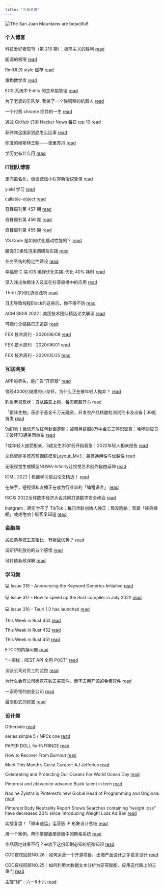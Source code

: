 ```yaml
---
title: "今日资讯"
---
```


![The San Juan Mountains are beautiful!](https://cn.bing.com/th?id=OHR.FiordlandRainforest_EN-US0539876428_UHD.jpg "San Juan Mountains")

### 个人博客

   科技爱好者周刊（第 216 期）：极简主义的胜利 [read](http://www.ruanyifeng.com/blog/2022/07/weekly-issue-216.html)

   能源的极限 [read](http://www.ruanyifeng.com/blog/2022/07/energy-consumption.html)

   RmlUI 的 style 缓存 [read](https://blog.codingnow.com/2022/07/rmlui_style_cache.html)

   重构数学库 [read](https://blog.codingnow.com/2022/07/refactor_math3d.html)

   ECS 系统中 Entity 的生命期管理 [read](https://blog.codingnow.com/2022/07/entity_lifespan.html)

   为了老婆的乐队梦, 我做了一个弹钢琴的机器人 [read](https://blog.t9t.io/modsoul-2022-07-29/)

   一个付费 chrome 插件的一生 [read](https://blog.t9t.io/star-history-2021-01-21/)

   通过 GitHub 订阅 Hacker News 每日 top 10 [read](https://blog.t9t.io/headllines-2020-09-03/)

   菲律宾这国家到底怎么回事 [read](https://www.kymjs.com/history/2022/05/11/01)

   印度的穆斯林王朝——德里苏丹 [read](https://www.kymjs.com/pay/history/2022/05/08/01)

   学历史有什么用 [read](https://www.kymjs.com/history/2022/05/04/01)

### IT团队博客

   走向匿名化，谈谈微信小程序新授权登录 [read](http://www.alloyteam.com/2021/04/15431/)

   yield 学习 [read](http://www.alloyteam.com/2021/03/15427/)

   callable-object [read](http://www.alloyteam.com/2021/03/callable-object/)

   奇舞周刊第 457 期 [read](https://weekly.75.team/issue457.html)

   奇舞周刊第 456 期 [read](https://weekly.75.team/issue456.html)

   奇舞周刊第 455 期 [read](https://weekly.75.team/issue455.html)

   VS Code 是如何优化启动性能的？ [read](https://fed.taobao.org/blog/taofed/do71ct/wpsf10)

   服饰3D柔性渲染调研及实践 [read](https://fed.taobao.org/blog/taofed/do71ct/fufsgh)

   业务系统的稳定性建设 [read](https://fed.taobao.org/blog/taofed/do71ct/fc3cy0)

   幸福里 C 端 iOS 编译优化实践-优化 40% 耗时 [read](https://blog.csdn.net/ByteDanceTech/article/details/126066654)

   深入浅出依赖注入及其在抖音直播中的应用 [read](https://blog.csdn.net/ByteDanceTech/article/details/126047109)

   Thrift 序列化协议浅析 [read](https://blog.csdn.net/ByteDanceTech/article/details/126026133)

   日志导致线程Block的这些坑，你不得不防 [read](https://tech.meituan.com/2022/07/29/tips-for-avoiding-log-blocking-threads.html)

   ACM SIGIR 2022 \| 美团技术团队精选论文解读 [read](https://tech.meituan.com/2022/07/21/acm-sigir-2022-meituan.html)

   可视化全链路日志追踪 [read](https://tech.meituan.com/2022/07/21/visualized-log-tracing.html)

   FEX 技术周刊 - 2020/06/08 [read](http://fex.baidu.com/blog/2020/06/fex-weekly-08//)

   FEX 技术周刊 - 2020/06/01 [read](http://fex.baidu.com/blog/2020/06/fex-weekly-01//)

   FEX 技术周刊 - 2020/05/25 [read](http://fex.baidu.com/blog/2020/05/fex-weekly-25//)

### 互联网类

   APP的尽头，是广告“开屏器” [read](http://www.huxiu.com/article/621711.html?f=wangzhan)

   曾经4000亿规模的小龙虾，为什么正在被年轻人抛弃？ [read](http://www.huxiu.com/article/621800.html?f=wangzhan)

   钓鱼老哥现状：自从路亚上瘾，每天都超开心 [read](http://www.huxiu.com/article/621716.html?f=wangzhan)

   「猎阵生物」获赤子基金千万元融资，开发农产品核酸检测试剂卡及设备 \| 36氪首发 [read](https://36kr.com/p/1848312865688711)

   9点1氪丨微信开放红包封面定制；被晒月薪超8万中金员工停职调查；哈啰回应员工破坏70辆美团单车 [read](https://36kr.com/p/1849285235707017)

   7成年轻人接受相亲，5成女生25岁前开始着急｜2022年轻人相亲报告 [read](https://36kr.com/p/1847386422316168)

   文档智能多模态预训练模型LayoutLMv3：兼具通用性与优越性 [read](https://www.msra.cn/zh-cn/news/features/layoutlmv3)

   无限视觉生成模型NUWA-Infinity让视觉艺术创作自由延伸 [read](https://www.msra.cn/zh-cn/news/features/nuwa-infinity)

   ICML 2022 \| 机器学习前沿论文精选！ [read](https://www.msra.cn/zh-cn/news/features/icml-2022)

   在快手，短视频和直播正在成为行业新的「编程语言」 [read](http://www.geekpark.net/news/305891)

   ISC与 2022全球数字经济大会共同打造数字安全峰会 [read](http://www.geekpark.net/news/305890)

   Instgram：确实学不了 TikTok；每日优鲜创始人徐正：我没跑路；雪碧「经典绿瓶」或成绝响 \| 极客早知道 [read](http://www.geekpark.net/news/305884)

### 金融类

   买股票与做生意相比，有哪些优势？ [read](http://xueqiu.com/1340904670/226735625)

   调研伊利股份的五个感悟 [read](http://xueqiu.com/2496980475/226700176)

   可转债新政详解 [read](http://xueqiu.com/8849632795/226725652)

### 学习类

   💻 Issue 318 - Announcing the Keyword Generics Initiative [read](https://rust.libhunt.com/newsletter/318)

   💻 Issue 317 - How to speed up the Rust compiler in July 2022 [read](https://rust.libhunt.com/newsletter/317)

   💻 Issue 316 - Tauri 1.0 has launched [read](https://rust.libhunt.com/newsletter/316)

   This Week in Rust 453 [read](https://this-week-in-rust.org/blog/2022/07/27/this-week-in-rust-453/)

   This Week in Rust 452 [read](https://this-week-in-rust.org/blog/2022/07/20/this-week-in-rust-452/)

   This Week in Rust 451 [read](https://this-week-in-rust.org/blog/2022/07/13/this-week-in-rust-451/)

   ETCD的内存问题 [read](https://coolshell.cn/articles/22242.html)

   “一把梭：REST API 全用 POST” [read](https://coolshell.cn/articles/22173.html)

   谈谈公司对员工的监控 [read](https://coolshell.cn/articles/22157.html)

   为什么会有公司愿意花钱去买软件，而不去用开源的免费软件 [read](https://wanqu.co/p/7581?s=rss)

   一家奇怪的创业公司 [read](https://wanqu.co/p/7580?s=rss)

   最高形式的财富 [read](https://wanqu.co/p/7579?s=rss)

### 设计类

   Otherside [read](https://www.behance.net/gallery/149151867/Otherside)

   series:simple 5 / NPCs one [read](https://www.behance.net/gallery/149257205/seriessimple-5-NPCs-one)

   PAPER DOLL for INFRINGE [read](https://www.behance.net/gallery/149216935/PAPER-DOLL-for-INFRINGE)

   How to Recover From Burnout [read](https://medium.com/behance-blog/how-to-recover-from-burnout-d9d783a09c68?source=rss-f5272b7f3182------2)

   Meet This Month’s Guest Curator: AJ Jefferies [read](https://medium.com/behance-blog/meet-this-months-guest-curator-aj-jeffries-df95220b780f?source=rss-f5272b7f3182------2)

   Celebrating and Protecting Our Oceans For World Ocean Day [read](https://medium.com/behance-blog/celebrating-and-protecting-our-oceans-for-world-ocean-day-2c24a64c913e?source=rss-f5272b7f3182------2)

   Pinterest and /dev/color advance Black talent in tech [read](https://newsroom.pinterest.com/en/post/pinterest-and-devcolor-advance-black-talent-in-tech)

   Nadine Zylstra is Pinterest’s new Global Head of Programming and Originals [read](https://newsroom.pinterest.com/en/post/nadine-zylstra-is-pinterests-new-global-head-of-programming-and-originals)

   Pinterest Body Neutrality Report Shows Searches containing “weight loss” have decreased 20% since introducing Weight Loss Ad Ban [read](https://newsroom.pinterest.com/en/post/pinterest-body-neutrality-report-shows-searches-containing-weight-loss-have-decreased-20-since)

   实战复盘！「顺丰速运」运营版 IP 形象设计总结 [read](https://www.uisdc.com/sf-ip-design)

   用一个案例，帮你掌握画册排版中的网格系统 [read](https://www.uisdc.com/album-grid-system)

   作品落地效果不行？来收下这份印刷必知的纸张知识 [read](https://www.uisdc.com/paper-features-2022)

   CDC夜校回顾NO.26｜如何运营一个开源项目、出海产品设计之多语言设计 [read](https://cdc.tencent.com/2022/07/19/cdc%e5%a4%9c%e6%a0%a1%e5%9b%9e%e9%a1%beno-26%ef%bd%9c%e5%a6%82%e4%bd%95%e8%bf%90%e8%90%a5%e4%b8%80%e4%b8%aa%e5%bc%80%e6%ba%90%e9%a1%b9%e7%9b%ae%e3%80%81%e5%87%ba%e6%b5%b7%e4%ba%a7%e5%93%81%e8%ae%be/)

   CDC夜校回顾NO.25｜如何利用大数据文本分析为研究赋能、应用迭代路上的三重门 [read](https://cdc.tencent.com/2022/06/08/cdc%e5%a4%9c%e6%a0%a1%e5%9b%9e%e9%a1%beno-25%ef%bd%9c%e5%a6%82%e4%bd%95%e5%88%a9%e7%94%a8%e5%a4%a7%e6%95%b0%e6%8d%ae%e6%96%87%e6%9c%ac%e5%88%86%e6%9e%90%e4%b8%ba%e7%a0%94%e7%a9%b6%e8%b5%8b%e8%83%bd-2/)

   主旋“绿”｜六一&十六 [read](https://cdc.tencent.com/2022/06/07/%e4%b8%bb%e6%97%8b%e7%bb%bf%ef%bd%9c%e5%85%ad%e4%b8%80%e5%8d%81%e5%85%ad/)

